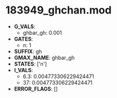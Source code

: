 # 183949_ghchan.mod

- **G_VALS**:
  - ghbar_gh: 0.001
- **GATES**:
  - n: 1
- **SUFFIX**: gh
- **GMAX_NAME**: ghbar_gh
- **STATES**: ['n']
- **I_VALS**:
  - 6.3: 0.004773306229424471
  - 37: 0.004773306229424471
- **ERROR_FLAGS**: []
